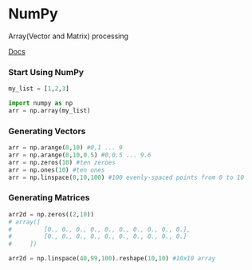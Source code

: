 # NumPy
Array(Vector and Matrix) processing

[Docs](https://docs.scipy.org/doc/numpy-1.13.0/reference/)

### Start Using NumPy
```python
my_list = [1,2,3]

import numpy as np
arr = np.array(my_list)
```

### Generating Vectors
```python
arr = np.arange(0,10) #0,1 ... 9
arr = np.arange(0,10,0.5) #0,0.5 ... 9.6
arr = np.zeros(10) #ten zeroes
arr = np.ones(10) #ten ones
arr = np.linspace(0,10,100) #100 evenly-spaced points from 0 to 10
```

### Generating Matrices
```python
arr2d = np.zeros((2,10))
# array([
#         [0., 0., 0., 0., 0., 0., 0., 0., 0., 0.],
#         [0., 0., 0., 0., 0., 0., 0., 0., 0., 0.]
#     ])

arr2d = np.linspace(40,99,100).reshape(10,10) #10x10 array
```
